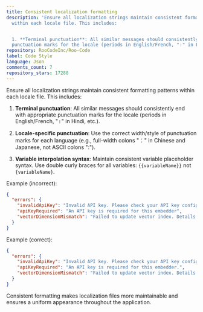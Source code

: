 ```yaml
---
title: Consistent localization formatting
description: 'Ensure all localization strings maintain consistent formatting patterns
  within each locale file. This includes:


  1. **Terminal punctuation**: All similar messages should consistently end with appropriate
  punctuation marks for the locale (periods in English/French, "।" in Hindi, etc.).'
repository: RooCodeInc/Roo-Code
label: Code Style
language: Json
comments_count: 7
repository_stars: 17288
---
```


Ensure all localization strings maintain consistent formatting patterns within each locale file. This includes:

1. **Terminal punctuation**: All similar messages should consistently end with appropriate punctuation marks for the locale (periods in English/French, "।" in Hindi, etc.).

2. **Locale-specific punctuation**: Use the correct width/style of punctuation marks for each language (e.g., full-width colons "：" in Chinese and Japanese, not ASCII colons ":").

3. **Variable interpolation syntax**: Maintain consistent variable placeholder syntax. Use double curly braces for all variables: `{{variableName}}` not `{variableName}`.

Example (incorrect):
```json
{
  "errors": {
    "invalidApiKey": "Invalid API key. Please check your API key configuration.",
    "apiKeyRequired": "An API key is required for this embedder",
    "vectorDimensionMismatch": "Failed to update vector index. Details: {errorMessage}"
  }
}
```

Example (correct):
```json
{
  "errors": {
    "invalidApiKey": "Invalid API key. Please check your API key configuration.",
    "apiKeyRequired": "An API key is required for this embedder.",
    "vectorDimensionMismatch": "Failed to update vector index. Details: {{errorMessage}}"
  }
}
```

Consistent formatting makes localization files more maintainable and ensures a uniform appearance throughout the application.